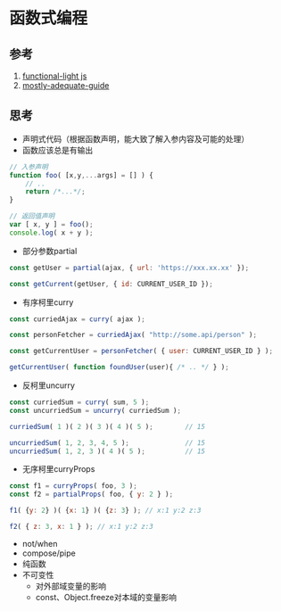 # 函数式编程

## 参考
1. [functional-light js](https://github.com/getify/Functional-Light-JS/blob/master/manuscript/ch1.md/#chapter-1-why-functional-programming)
2. [mostly-adequate-guide](https://mostly-adequate.gitbooks.io/mostly-adequate-guide/)

## 思考
- 声明式代码（根据函数声明，能大致了解入参内容及可能的处理）
- 函数应该总是有输出

```js
// 入参声明
function foo( [x,y,...args] = [] ) {
    // ..
    return /*...*/;
}

// 返回值声明
var [ x, y ] = foo();
console.log( x + y );
```
- 部分参数partial

```js
const getUser = partial(ajax, { url: 'https://xxx.xx.xx' });

const getCurrent(getUser, { id: CURRENT_USER_ID });
```

- 有序柯里curry

```js
const curriedAjax = curry( ajax );

const personFetcher = curriedAjax( "http://some.api/person" );

const getCurrentUser = personFetcher( { user: CURRENT_USER_ID } );

getCurrentUser( function foundUser(user){ /* .. */ } );
```

- 反柯里uncurry

```js
const curriedSum = curry( sum, 5 );
const uncurriedSum = uncurry( curriedSum );

curriedSum( 1 )( 2 )( 3 )( 4 )( 5 );        // 15

uncurriedSum( 1, 2, 3, 4, 5 );              // 15
uncurriedSum( 1, 2, 3 )( 4 )( 5 );          // 15
```

- 无序柯里curryProps

```js
const f1 = curryProps( foo, 3 );
const f2 = partialProps( foo, { y: 2 } );

f1( {y: 2} )( {x: 1} )( {z: 3} ); // x:1 y:2 z:3

f2( { z: 3, x: 1 } ); // x:1 y:2 z:3
```

- not/when
- compose/pipe
- 纯函数
- 不可变性
  - 对外部域变量的影响
  - const、Object.freeze对本域的变量影响



